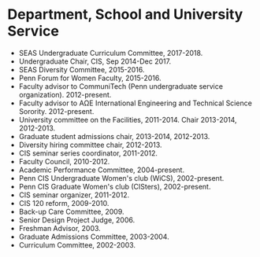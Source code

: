 Department, School and University Service
========================================
- SEAS Undergraduate Curriculum Committee, 2017-2018.
- Undergraduate Chair, CIS, Sep 2014-Dec 2017.
- SEAS Diversity Committee, 2015-2016.
- Penn Forum for Women Faculty, 2015-2016.
- Faculty advisor to CommuniTech (Penn undergraduate service
    organization). 2012-present.
- Faculty advisor to AΩE International Engineering and Technical
    Science Sorority. 2012-present.
- University committee on the Facilities,
    2011-2014. Chair 2013-2014, 2012-2013.
- Graduate student admissions chair, 2013-2014, 2012-2013.
- Diversity hiring committee chair, 2012-2013.
- CIS seminar series coordinator, 2011-2012.
- Faculty Council, 2010-2012.
- Academic Performance Committee, 2004-present.
- Penn CIS Undergraduate Women's club (WiCS), 2002-present.
- Penn CIS Graduate Women's club (CISters), 2002-present.
- CIS seminar organizer, 2011-2012.
- CIS 120 reform, 2009-2010.
- Back-up Care Committee, 2009.
- Senior Design Project Judge, 2006.
- Freshman Advisor, 2003.
- Graduate Admissions Committee, 2003-2004.
- Curriculum Committee, 2002-2003.
